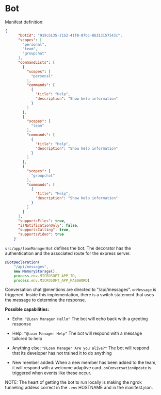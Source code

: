 # Bot

Manifest definition:

```json
{
      "botId": "919cb135-21b2-41f0-87bc-86313157543c",
      "scopes": [
        "personal",
        "team",
        "groupchat"
      ],
      "commandLists": [
        {
          "scopes": [
            "personal"
          ],
          "commands": [
            {
              "title": "Help",
              "description": "Show help information"
            }
          ]
        },
        {
          "scopes": [
            "team"
          ],
          "commands": [
            {
              "title": "Help",
              "description": "Show help information"
            }
          ]
        },
        {
          "scopes": [
            "groupchat"
          ],
          "commands": [
            {
              "title": "Help",
              "description": "Show help information"
            }
          ]
        }
      ],
      "supportsFiles": true,
      "isNotificationOnly": false,
      "supportsCalling": true,
      "supportsVideo": true
    }
```

```src/app/loanManagerBot``` defines the bot. The decorator has the authentication and the associated route for the express server.

```typescript
@BotDeclaration(
    "/api/messages",
    new MemoryStorage(),
    process.env.MICROSOFT_APP_ID,
    process.env.MICROSOFT_APP_PASSWORD)
```

Conversation chat @mentions are directed to "/api/messages". ```onMessage``` is triggered. Inside this implementation, there is a switch statement that uses the message to determine the response.

**Possible capabilities:**

* Echo: ```"@Loan Manager Hello"``` The bot will echo back with a greeting response

* Help: ```"@Loan Manager Help"``` The bot will respond with a message tailored to help

* Anything else: ```"@Loan Manager Are you alive?"``` The bot will respond that its developer has not trained it to do anything

* New member added: When a new member has been added to the team, it will respond with a welcome adaptive card. ```onConversationUpdate``` is triggered when events like these occur.

NOTE: The heart of getting the bot to run locally is making the ngrok tunneling addess correct in the ```.env``` HOSTNAME and in the manifest.json.
